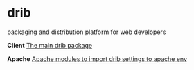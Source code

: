 # drib
packaging and distribution platform for web developers

**Client**
[The main drib package](./tree/rc1/client)

**Apache**
[Apache modules to import drib settings to apache env](./tree/rc1/apache)
